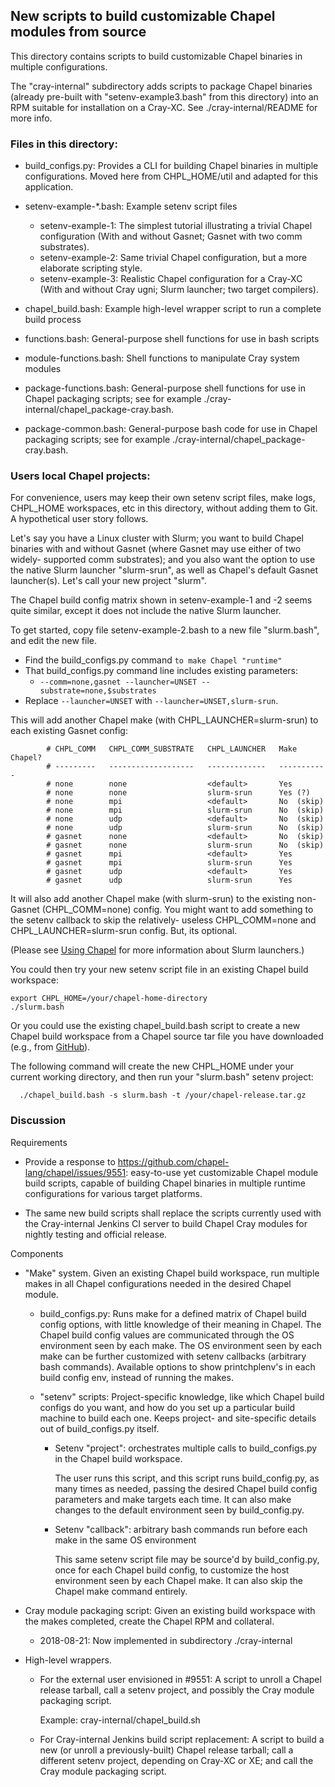 ## New scripts to build customizable Chapel modules from source

This directory contains scripts to build customizable Chapel binaries
in multiple configurations.

The "cray-internal" subdirectory adds scripts to package Chapel binaries
(already pre-built with "setenv-example3.bash" from this directory) into an
RPM suitable for installation on a Cray-XC. See ./cray-internal/README
for more info.

### Files in this directory:

* build_configs.py:
  Provides a CLI for building Chapel binaries in multiple configurations.
  Moved here from CHPL_HOME/util and adapted for this application.

* setenv-example-\*.bash:
  Example setenv script files
  - setenv-example-1: The simplest tutorial illustrating a trivial Chapel configuration
    (With and without Gasnet; Gasnet with two comm substrates).
  - setenv-example-2: Same trivial Chapel configuration, but a more elaborate scripting style.
  - setenv-example-3: Realistic Chapel configuration for a Cray-XC
    (With and without Cray ugni; Slurm launcher; two target compilers).

* chapel_build.bash:
  Example high-level wrapper script to run a complete build process

* functions.bash: General-purpose shell functions for use in bash scripts

* module-functions.bash: Shell functions to manipulate Cray system modules

* package-functions.bash: General-purpose shell functions for use in Chapel
    packaging scripts; see for example ./cray-internal/chapel_package-cray.bash.

* package-common.bash: General-purpose bash code for use in Chapel
    packaging scripts; see for example ./cray-internal/chapel_package-cray.bash.

### Users local Chapel projects:

For convenience, users may keep their own setenv script files, make
logs, CHPL_HOME workspaces, etc in this directory, without adding
them to Git. A hypothetical user story follows.

Let's say you have a Linux cluster with Slurm; you want to build Chapel
binaries with and without Gasnet (where Gasnet may use either of two widely-
supported comm substrates); and you also want the option to use the native
Slurm launcher "slurm-srun", as well as Chapel's default Gasnet launcher(s).
Let's call your new project "slurm".

The Chapel build config matrix shown in setenv-example-1 and -2 seems quite
similar, except it does not include the native Slurm launcher.

To get started, copy file setenv-example-2.bash to a new file "slurm.bash",
and edit the new file.
* Find the build_configs.py command `to make Chapel "runtime"`
* That build_configs.py command line includes existing parameters:
  - `--comm=none,gasnet --launcher=UNSET --substrate=none,$substrates`
* Replace `--launcher=UNSET` with `--launcher=UNSET,slurm-srun`.

This will add another Chapel make (with CHPL_LAUNCHER=slurm-srun) to each
existing Gasnet config:
```
        # CHPL_COMM   CHPL_COMM_SUBSTRATE   CHPL_LAUNCHER   Make Chapel?
        # ---------   -------------------   -------------   -----------
        # none        none                  <default>       Yes
        # none        none                  slurm-srun      Yes (?)
        # none        mpi                   <default>       No  (skip)
        # none        mpi                   slurm-srun      No  (skip)
        # none        udp                   <default>       No  (skip)
        # none        udp                   slurm-srun      No  (skip)
        # gasnet      none                  <default>       No  (skip)
        # gasnet      none                  slurm-srun      No  (skip)
        # gasnet      mpi                   <default>       Yes
        # gasnet      mpi                   slurm-srun      Yes
        # gasnet      udp                   <default>       Yes
        # gasnet      udp                   slurm-srun      Yes
```
It will also add another Chapel make (with slurm-srun) to the existing 
non-Gasnet (CHPL_COMM=none) config. 
You might want to add something to the setenv callback to skip the relatively-
useless CHPL_COMM=none and CHPL_LAUNCHER=slurm-srun config. But, its optional.

(Please see [Using Chapel](https://chapel-lang.org/docs/usingchapel/launcher.html)
for more information about Slurm launchers.)

You could then try your new setenv script file in an existing Chapel build
workspace:
```
export CHPL_HOME=/your/chapel-home-directory
./slurm.bash
```
Or you could use the existing chapel_build.bash script to create a new Chapel
build workspace from a Chapel source tar file you have downloaded (e.g., from
[GitHub](https://github.com/chapel-lang/chapel/releases/download/1.17.1/chapel-1.17.1.tar.gz)).

The following command will create the new CHPL_HOME under your current
working directory, and then run your "slurm.bash" setenv project:
```
  ./chapel_build.bash -s slurm.bash -t /your/chapel-release.tar.gz
```

### Discussion

Requirements

* Provide a response to https://github.com/chapel-lang/chapel/issues/9551:
  easy-to-use yet customizable Chapel module build scripts, capable of
  building Chapel binaries in multiple runtime configurations for various
  target platforms.

* The same new build scripts shall replace the scripts currently used with
  the Cray-internal Jenkins CI server to build Chapel Cray modules for
  nightly testing and official release.

Components

* "Make" system. Given an existing Chapel build workspace, run multiple makes
  in all Chapel configurations needed in the desired Chapel module.

  * build_configs.py:
    Runs make for a defined matrix of Chapel build config options, with
    little knowledge of their meaning in Chapel.
    The Chapel build config values are communicated through the OS environment
    seen by each make.
    The OS environment seen by each make can be further customized with setenv
    callbacks (arbitrary bash commands).
    Available options to show printchplenv's in each build config env, instead
    of running the makes.

  * "setenv" scripts:
    Project-specific knowledge, like which Chapel build configs do you want,
    and how do you set up a particular build machine to build each one.
    Keeps project- and site-specific details out of build_configs.py itself.

    - Setenv "project": orchestrates multiple calls to build_configs.py in the
      Chapel build workspace.

      The user runs this script, and this script runs build_config.py,
      as many times as needed, passing the desired Chapel build config
      parameters and make targets each time. It can also make changes
      to the default environment seen by build_config.py.

    - Setenv "callback": arbitrary bash commands run before each make in the
      same OS environment

      This same setenv script file may be source'd by build_config.py, once
      for each Chapel build config, to customize the host environment seen by
      each Chapel make. It can also skip the Chapel make command entirely.

* Cray module packaging script:
  Given an existing build workspace with the makes completed, create the
  Chapel RPM and collateral.

  - 2018-08-21: Now implemented in subdirectory ./cray-internal

* High-level wrappers.

  * For the external user envisioned in #9551:
    A script to unroll a Chapel release tarball, call a setenv project, and
    possibly the Cray module packaging script.

    Example: cray-internal/chapel_build.sh

  * For Cray-internal Jenkins build script replacement:
    A script to build a new (or unroll a previously-built) Chapel release tarball;
    call a different setenv project, depending on Cray-XC or XE; and
    call the Cray module packaging script.
